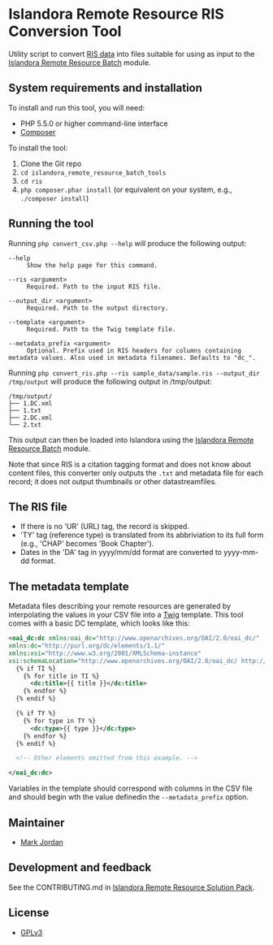# Islandora Remote Resource RIS Conversion Tool

Utility script to convert [RIS data](https://en.wikipedia.org/wiki/RIS_(file_format)) into files suitable for using as input to the [Islandora Remote Resource Batch](https://github.com/mjordan/islandora_solution_pack_remote_resource/tree/7.x/modules/islandora_remote_resource_batch) module.

## System requirements and installation

To install and run this tool, you will need:

* PHP 5.5.0 or higher command-line interface
* [Composer](https://getcomposer.org)

To install the tool:

1. Clone the Git repo
1. `cd islandora_remote_resource_batch_tools`
1. `cd ris`
1. `php composer.phar install` (or equivalent on your system, e.g., `./composer install`)

## Running the tool

Running `php convert_csv.php --help` will produce the following output:

```
--help
     Show the help page for this command.

--ris <argument>
     Required. Path to the input RIS file.

--output_dir <argument>
     Required. Path to the output directory.

--template <argument>
     Required. Path to the Twig template file.

--metadata_prefix <argument>
     Optional. Prefix used in RIS headers for columns containing metadata values. Also used in metadata filenames. Defaults to "dc_".
```

Running `php convert_ris.php --ris sample_data/sample.ris --output_dir /tmp/output` will produce the following output in /tmp/output:

```
/tmp/output/
├── 1.DC.xml
├── 1.txt
├── 2.DC.xml
└── 2.txt
```

This output can then be loaded into Islandora using the [Islandora Remote Resource Batch](https://github.com/mjordan/islandora_solution_pack_remote_resource/tree/7.x/modules/islandora_remote_resource_batch) module.

Note that since RIS is a citation tagging format and does not know about content files, this converter only outputs the `.txt` and metadata file for each record; it does not output thumbnails or other datastreamfiles.

## The RIS file

* If there is no 'UR' (URL) tag, the record is skipped.
* 'TY' tag (reference type) is translated from its abbriviation to its full form (e.g., 'CHAP' becomes 'Book Chapter').
* Dates in the 'DA' tag in yyyy/mm/dd format are converted to yyyy-mm-dd format.

## The metadata template

Metadata files describing your remote resources are generated by interpolating the values in your CSV file into a [Twig](https://twig.symfony.com/) template. This tool comes with a basic DC template, which looks like this:

```xml
<oai_dc:dc xmlns:oai_dc="http://www.openarchives.org/OAI/2.0/oai_dc/"
xmlns:dc="http://purl.org/dc/elements/1.1/"
xmlns:xsi="http://www.w3.org/2001/XMLSchema-instance"
xsi:schemaLocation="http://www.openarchives.org/OAI/2.0/oai_dc/ http://www.openarchives.org/OAI/2.0/oai_dc.xsd">
  {% if TI %}
    {% for title in TI %}
      <dc:title>{{ title }}</dc:title>
    {% endfor %}
  {% endif %}

  {% if TY %}
    {% for type in TY %}
      <dc:type>{{ type }}</dc:type>
    {% endfor %}
  {% endif %}

  <!-- Other elements omitted from this example. -->

</oai_dc:dc>
``` 

Variables in the template should correspond with columns in the CSV file and should begin wth the value definedin the `--metadata_prefix` option.

## Maintainer

* [Mark Jordan](https://github.com/mjordan)

## Development and feedback

See the CONTRIBUTING.md in [Islandora Remote Resource Solution Pack](https://github.com/mjordan/islandora_solution_pack_remote_resource).

## License

* [GPLv3](http://www.gnu.org/licenses/gpl-3.0.txt)
